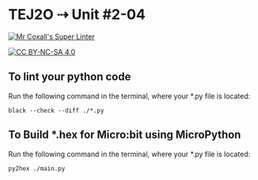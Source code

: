 # TEJ2O ⇢ Unit #2-04



[![Mr Coxall's Super Linter](https://github.com/MTHS-TEJ2O-1-2023/TEJ2O-Unit-2-04-Cedric-dehghan-nejad/workflows/Mr%20Coxall's%20Super%20Linter/badge.svg)](https://github.com/MTHS-TEJ2O-1-2023/TEJ2O-Unit-2-04-Cedric-dehghan-nejad/actions)

[![CC BY-NC-SA 4.0](https://img.shields.io/badge/License-CC%20BY--NC--SA%204.0-blue.svg)](./LICENSE)


## To lint your python code

Run the following command in the terminal, where your *.py file is located:

```console
black --check --diff ./*.py
```
## To Build *.hex for Micro:bit using MicroPython

Run the following command in the terminal, where your *.py file is located:

``` bash
py2hex ./main.py
```